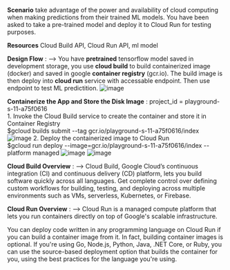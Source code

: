 **Scenario**
take advantage of the power and availability of cloud computing when making predictions from their trained ML models. You have been asked to take a pre-trained model and deploy it to Cloud Run for testing purposes.

**Resources**
Cloud Build API, Cloud Run API, ml model

**Design Flow** :  --> 
You have **pretrained** tensorflow model saved in development storage, you use **cloud build** to build containerized image (docker) and saved in google **container registry** (gcr.io). The build image is then deploy into **cloud run** service with accessable endpoint. Then use endpoint to test ML predictition.
![image](https://github.com/rameshjoshi/ml-model-google-deploy-with-cloudrun/assets/7277702/206d987a-a033-4df5-bfc4-f629dcc7a3a7)



**Containerize the App and Store the Disk Image** : 
    project_id = playground-s-11-a75f0616    
    1. Invoke the Cloud Build service to create the container and store it in Container Registry    
    $gcloud builds submit --tag gcr.io/playground-s-11-a75f0616/index
    ![image](https://github.com/rameshjoshi/ml-model-google-deploy-with-cloudrun/assets/7277702/53740024-d511-4c03-8aed-4e57221936dc)
    2. Deploy the containerized image to Cloud Run    
    $gcloud run deploy --image=gcr.io/playground-s-11-a75f0616/index --platform managed
    ![image](https://github.com/rameshjoshi/ml-model-google-deploy-with-cloudrun/assets/7277702/0875fec8-493e-4fc3-b32f-858a1b49406d)
    ![image](https://github.com/rameshjoshi/ml-model-google-deploy-with-cloudrun/assets/7277702/2d264f0c-ae53-4255-af59-5831be2636b4)




**Cloud Build Overview** : -->
Cloud Build, Google Cloud’s continuous integration (CI) and continuous delivery (CD) platform, lets you build software quickly across all languages. Get complete control over defining custom workflows for building, testing, and deploying across multiple environments such as VMs, serverless, Kubernetes, or Firebase.


**Cloud Run Overview** : -->
Cloud Run is a managed compute platform that lets you run containers directly on top of Google's scalable infrastructure.

You can deploy code written in any programming language on Cloud Run if you can build a container image from it. In fact, building container images is optional. If you're using Go, Node.js, Python, Java, .NET Core, or Ruby, you can use the source-based deployment option that builds the container for you, using the best practices for the language you're using.


